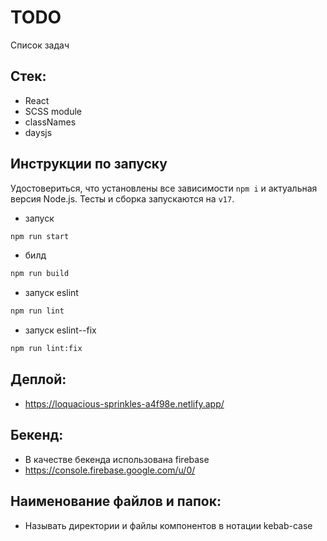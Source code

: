 # TODO

Список задач

## Стек:

- React
- SCSS module
- classNames
- daysjs

## Инструкции по запуску

Удостовериться, что установлены все зависимости `npm i` и актуальная версия
Node.js. Тесты и сборка запускаются на `v17`.

- запуск 

```bash
npm run start
```

- билд

```bash
npm run build
```

- запуск eslint

```bash
npm run lint 
```

- запуск eslint--fix

```bash
npm run lint:fix 
```


## Деплой:

- https://loquacious-sprinkles-a4f98e.netlify.app/


## Бекенд:
- В качестве бекенда использована firebase
- https://console.firebase.google.com/u/0/

## Наименование файлов и папок:

- Называть директории и файлы компонентов в нотации kebab-case
